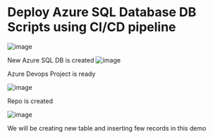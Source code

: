 # Deploy Azure SQL Database DB Scripts using CI/CD pipeline

![image](https://github.com/user-attachments/assets/64edb9e0-a325-4ed2-9ca6-5e45d8c4ed79)


New Azure SQL DB is created 
![image](https://github.com/user-attachments/assets/e6907b18-eefb-461f-946d-c2eaa07b24fe)

Azure Devops Project is ready

![image](https://github.com/user-attachments/assets/a25e94a6-6f54-4266-a3bb-89c44773247b)


Repo is created 

![image](https://github.com/user-attachments/assets/ea333c25-9e07-4b93-bd4d-bbc0ca77544a)

We will be creating new table and inserting few records in this demo


